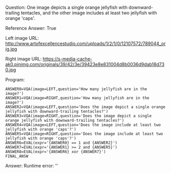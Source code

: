 Question: One image depicts a single orange jellyfish with downward-trailing tentacles, and the other image includes at least two jellyfish with orange 'caps'.

Reference Answer: True

Left image URL: http://www.artofexcellencestudio.com/uploads/1/2/1/0/12107572/789044_orig.jpg

Right image URL: https://s-media-cache-ak0.pinimg.com/originals/39/42/3e/39423e8e831004d8b0036d9dab18d730.jpg

Program:

```
ANSWER0=VQA(image=LEFT,question='How many jellyfish are in the image?')
ANSWER1=VQA(image=RIGHT,question='How many jellyfish are in the image?')
ANSWER2=VQA(image=LEFT,question='Does the image depict a single orange jellyfish with downward-trailing tentacles?')
ANSWER3=VQA(image=RIGHT,question='Does the image depict a single orange jellyfish with downward-trailing tentacles?')
ANSWER4=VQA(image=LEFT,question='Does the image include at least two jellyfish with orange 'caps'?')
ANSWER5=VQA(image=RIGHT,question='Does the image include at least two jellyfish with orange 'caps'?')
ANSWER6=EVAL(expr='{ANSWER0} == 1 and {ANSWER2}')
ANSWER7=EVAL(expr='{ANSWER1} >= 2 and {ANSWER5}')
ANSWER8=EVAL(expr='{ANSWER6} xor {ANSWER7}')
FINAL_ANSW
```
Answer: Runtime error: ''

